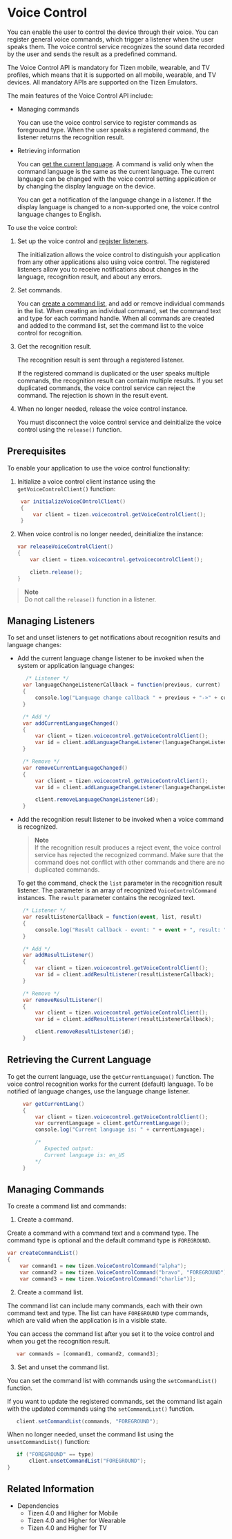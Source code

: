 # Voice Control

You can enable the user to control the device through their voice. You can register general voice commands, which trigger a listener when the user speaks them. The voice control service recognizes the sound data recorded by the user and sends the result as a predefined command.

The Voice Control API is mandatory for Tizen mobile, wearable, and TV profiles, which means that it is supported on all mobile, wearable, and TV devices. All mandatory APIs are supported on the Tizen Emulators.

The main features of the Voice Control API include:

- Managing commands

  You can use the voice control service to register commands as foreground type. When the user speaks a registered command, the listener returns the recognition result.

- Retrieving information

  You can [get the current language](#info). A command is valid only when the command language is the same as the current language. The current language can be changed with the voice control setting application or by changing the display language on the device.

  You can get a notification of the language change in a listener. If the display language is changed to a non-supported one, the voice control language changes to English.


To use the voice control:


1. Set up the voice control and [register listeners](#callback).

   The initialization allows the voice control to distinguish your application from any other applications also using voice control. The registered listeners allow you to receive notifications about changes in the language, recognition result, and about any errors.

2. Set commands.

   You can [create a command list](#commands), and add or remove individual commands in the list. When creating an individual command, set the command text and type for each command handle. When all commands are created and added to the command list, set the command list to the voice control for recognition.

3. Get the recognition result.

   The recognition result is sent through a registered listener.

   If the registered command is duplicated or the user speaks multiple commands, the recognition result can contain multiple results. If you set duplicated commands, the voice control service can reject the command. The rejection is shown in the result event.

4. When no longer needed, release the voice control instance.

   You must disconnect the voice control service and deinitialize the voice control using the `release()` function.

## Prerequisites

   To enable your application to use the voice control functionality:

   1. Initialize a voice control client instance using the `getVoiceControlClient()` function:

      ```csharp
       var initializeVoiceCOntrolClient()
       {
           var client = tizen.voicecontrol.getVoiceControlClient();
       }
       ```

   2. When voice control is no longer needed, deinitialize the instance:

      ```csharp
      var releaseVoiceControlClient()
      {
          var client = tizen.voicecontrol.getvoicecontrolClient();

          clietn.release();
      }
      ```


  > **Note**  
  >    Do not call the `release()` function in a listener.

<a name="callback"></a>
## Managing Listeners
To set and unset listeners to get notifications about recognition results and language changes:


* Add the current language change listener to be invoked when the system or application language changes:

```csharp
      /* Listener */
     var languageChangeListenerCallback = function(previous, current)
     {
         console.log("Language change callback " + previous + "->" + current);
     }

     /* Add */
     var addCurrentLanguageChanged()
     {
         var client = tizen.voicecontrol.getVoiceControlClient();
         var id = client.addLanguageChangeListener(languageChangeListenerCallback);
     }

     /* Remove */
     var removeCurrentLanguageChanged()
     {
         var client = tizen.voicecontrol.getVoiceControlClient();
         var id = client.addLanguageChangeListener(languageChangeListenerCallback);

         client.removeLanguageChangeListener(id);
     }
```

* Add the recognition result listener to be invoked when a voice command is recognized.

   > **Note**  
   >   If the recognition result produces a reject event, the voice control service has rejected the recognized command. Make sure that the command does not conflict with other commands and there are no duplicated commands.

   To get the command, check the `list` parameter in the recognition result listener. The parameter is an array of recognized `VoiceControlCommand` instances. The `result` parameter contains the recognized text.

```csharp
     /* Listener */
     var resultListenerCallback = function(event, list, result)
     {
         console.log("Result callback - event: " + event + ", result: " + result);
     }

     /* Add */
     var addResultListener()
     {
         var client = tizen.voicecontrol.getVoiceControlClient();
         var id = client.addResultListener(resultListenerCallback);
     }

     /* Remove */
     var removeResultListener()
     {
         var client = tizen.voicecontrol.getVoiceControlClient();
         var id = client.addResultListener(resultListenerCallback);

         client.removeResultListener(id);
     }

```

<a name="info"></a>
## Retrieving the Current Language

To get the current language, use the `getCurrentLanguage()` function. The voice control recognition works for the current (default) language. To be notified of language changes, use the language change listener.

```csharp
     var getCurrentLang()
     {
         var client = tizen.voicecontrol.getVoiceControlClient();
         var currentLanguage = client.getCurrentLanguage();
         console.log("Current language is: " + currentLanguage);

         /*
            Expected output:
            Current language is: en_US
         */
     }
```

<a name="commands"></a>
## Managing Commands

To create a command list and commands:

1. Create a command.  

 Create a command with a command text and a command type. The command type is optional and the default command type is <code>FOREGROUND</code>.
```csharp
var createCommandList()
{
    var command1 = new tizen.VoiceControlCommand("alpha");
    var command2 = new tizen.VoiceControlCommand("bravo", "FOREGROUND");
    var command3 = new tizen.VoiceControlCommand("charlie")];
```

2.  Create a command list.  

 The command list can include many commands, each with their own command text and type. The list can have <code>FOREGROUND</code> type commands, which are valid when the application is in a visible state.

 You can access the command list after you set it to the voice control and when you get the recognition result.
 ```csharp
    var commands = [command1, command2, command3];
 ```

3. Set and unset the command list.  

 You can set the command list with commands using the `setCommandList()` function.

 If you want to update the registered commands, set the command list again with the updated commands using the `setCommandList()` function.

 ```csharp
    client.setCommandList(commands, "FOREGROUND");
 ```

 When no longer needed, unset the command list using the `unsetCommandList()` function:  
 ```csharp
    if ("FOREGROUND" == type)
        client.unsetCommandList("FOREGROUND");
}

 ```

## Related Information
* Dependencies
  - Tizen 4.0 and Higher for Mobile
  - Tizen 4.0 and Higher for Wearable
  - Tizen 4.0 and Higher for TV
